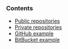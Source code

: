 <!-- post: -->


### Contents

*    [Public repositories](#public)
*   [Private repositories](#private)
*   [GitHub example](#github)
*   [BitBucket example](#bitbucket)




